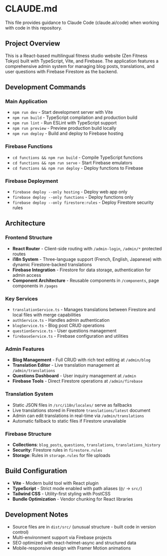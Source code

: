 # CLAUDE.md

This file provides guidance to Claude Code (claude.ai/code) when working with code in this repository.

## Project Overview

This is a React-based multilingual fitness studio website (Zen Fitness Tokyo) built with TypeScript, Vite, and Firebase. The application features a comprehensive admin system for managing blog posts, translations, and user questions with Firebase Firestore as the backend.

## Development Commands

### Main Application
- `npm run dev` - Start development server with Vite
- `npm run build` - TypeScript compilation and production build 
- `npm run lint` - Run ESLint with TypeScript support
- `npm run preview` - Preview production build locally
- `npm run deploy` - Build and deploy to Firebase hosting

### Firebase Functions
- `cd functions && npm run build` - Compile TypeScript functions
- `cd functions && npm run serve` - Start Firebase emulators
- `cd functions && npm run deploy` - Deploy functions to Firebase

### Firebase Deployment
- `firebase deploy --only hosting` - Deploy web app only
- `firebase deploy --only functions` - Deploy functions only  
- `firebase deploy --only firestore:rules` - Deploy Firestore security rules

## Architecture

### Frontend Structure
- **React Router** - Client-side routing with `/admin-login`, `/admin/*` protected routes
- **i18n System** - Three-language support (French, English, Japanese) with dynamic Firestore-backed translations
- **Firebase Integration** - Firestore for data storage, authentication for admin access
- **Component Architecture** - Reusable components in `/components`, page components in `/pages`

### Key Services
- `translationService.ts` - Manages translations between Firestore and local files with merge capabilities
- `authService.ts` - Handles admin authentication 
- `blogService.ts` - Blog post CRUD operations
- `questionService.ts` - User questions management
- `firebaseService.ts` - Firebase configuration and utilities

### Admin Features
- **Blog Management** - Full CRUD with rich text editing at `/admin/blog`
- **Translation Editor** - Live translation management at `/admin/translations`  
- **Questions Dashboard** - User inquiry management at `/admin`
- **Firebase Tools** - Direct Firestore operations at `/admin/firebase`

### Translation System
- Static JSON files in `/src/i18n/locales/` serve as fallbacks
- Live translations stored in Firestore `translations/latest` document
- Admin can edit translations in real-time via `/admin/translations`
- Automatic fallback to static files if Firestore unavailable

### Firebase Structure
- **Collections**: `blog_posts`, `questions`, `translations`, `translations_history`
- **Security**: Firestore rules in `firestore.rules`
- **Storage**: Rules in `storage.rules` for file uploads

## Build Configuration
- **Vite** - Modern build tool with React plugin
- **TypeScript** - Strict mode enabled with path aliases (`@/` → `src/`)
- **Tailwind CSS** - Utility-first styling with PostCSS
- **Bundle Optimization** - Vendor chunking for React libraries

## Development Notes
- Source files are in `dist/src/` (unusual structure - built code in version control)
- Multi-environment support via Firebase projects
- SEO optimized with react-helmet-async and structured data
- Mobile-responsive design with Framer Motion animations